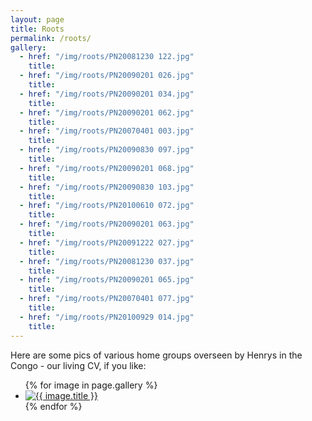 ```yaml
---
layout: page
title: Roots
permalink: /roots/
gallery:
  - href: "/img/roots/PN20081230 122.jpg"
    title:
  - href: "/img/roots/PN20090201 026.jpg"
    title:
  - href: "/img/roots/PN20090201 034.jpg"
    title:
  - href: "/img/roots/PN20090201 062.jpg"
    title:
  - href: "/img/roots/PN20070401 003.jpg"
    title:
  - href: "/img/roots/PN20090830 097.jpg"
    title:
  - href: "/img/roots/PN20090201 068.jpg"
    title:
  - href: "/img/roots/PN20090830 103.jpg"
    title:
  - href: "/img/roots/PN20100610 072.jpg"
    title:
  - href: "/img/roots/PN20090201 063.jpg"
    title:
  - href: "/img/roots/PN20091222 027.jpg"
    title:
  - href: "/img/roots/PN20081230 037.jpg"
    title:
  - href: "/img/roots/PN20090201 065.jpg"
    title:
  - href: "/img/roots/PN20070401 077.jpg"
    title:
  - href: "/img/roots/PN20100929 014.jpg"
    title:
---
```


Here are some pics of various home groups overseen by Henrys in the Congo - our living CV, if you like:

<ul class="photo-gallery">
  {% for image in page.gallery %}
    <li>
      <a href="{{ image.href | prepend: site.baseurl }}">
        <img src="{{ image.href | prepend: site.baseurl }}" alt="{{ image.title }}" title="{{ image.title }}">
      </a>
    </li>
  {% endfor %}
</ul>